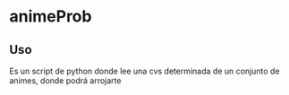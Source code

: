 # animeProb
## Uso
Es un script de python donde lee una cvs determinada de un conjunto de animes, donde podrá arrojarte

